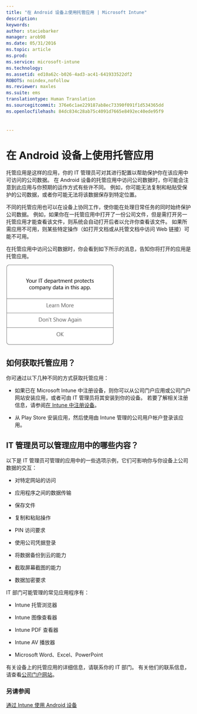```yaml
---
title: "在 Android 设备上使用托管应用 | Microsoft Intune"
description: 
keywords: 
author: staciebarker
manager: arob98
ms.date: 05/31/2016
ms.topic: article
ms.prod: 
ms.service: microsoft-intune
ms.technology: 
ms.assetid: ed10a62c-b026-4ad3-ac41-641933522df2
ROBOTS: noindex,nofollow
ms.reviewer: maxles
ms.suite: ems
translationtype: Human Translation
ms.sourcegitcommit: 376e6c1ae229187ab8ec73390f091f1d534365dd
ms.openlocfilehash: 84dc834c28ab75c4091d7665e8492ec40ede95f9


---
```



# 在 Android 设备上使用托管应用

托管应用是这样的应用，你的 IT 管理员可对其进行配置以帮助保护你在该应用中可访问的公司数据。 在 Android 设备的托管应用中访问公司数据时，你可能会注意到此应用与你预期的运作方式有些许不同。 例如，你可能无法复制和粘贴受保护的公司数据，或者你可能无法将该数据保存到特定位置。

不同的托管应用也可以在设备上协同工作，使你能在处理日常任务的同时始终保护公司数据。 例如，如果你在一托管应用中打开了一份公司文件，但是需打开另一托管应用才能查看该文件，则系统会自动打开后者以允许你查看该文件。 如果所需应用不可用，则某些特定操作（如打开文档或从托管文档中访问 Web 链接）可能不可用。

在托管应用中访问公司数据时，你会看到如下所示的消息，告知你将打开的应用是托管应用。

![open-managed-apps-message](./media/managed-apps-message.png)

## 如何获取托管应用？
你可通过以下几种不同的方式获取托管应用：

-   如果已在 Microsoft Intune 中注册设备，则你可以从公司门户应用或公司门户网站安装应用，或者可由 IT 管理员将其安装到你的设备。 若要了解相关注册信息，请参阅[在 Intune 中注册设备](enroll-your-device-in-Intune-android.md)。

-   从 Play Store 安装应用，然后使用由 Intune 管理的公司用户帐户登录该应用。

## IT 管理员可以管理应用中的哪些内容？
以下是 IT 管理员可管理的应用中的一些选项示例，它们可影响你与你设备上公司数据的交互：

-   对特定网站的访问

-   应用程序之间的数据传输

-   保存文件

-   复制和粘贴操作

-   PIN 访问要求

-   使用公司凭据登录

-   将数据备份到云的能力

-   截取屏幕截图的能力

-   数据加密要求

IT 部门可能管理的常见应用程序有：

-   Intune 托管浏览器

-   Intune 图像查看器

-   Intune PDF 查看器

-   Intune AV 播放器

-   Microsoft Word、Excel、PowerPoint

有关设备上的托管应用的详细信息，请联系你的 IT 部门。 有关他们的联系信息，请查看[公司门户网站](http://portal.manage.microsoft.com)。


### 另请参阅
[通过 Intune 使用 Android 设备](using-your-android-device-with-intune.md)


<!--HONumber=Jul16_HO3-->


